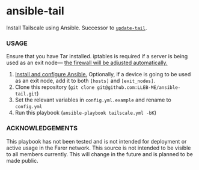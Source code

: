 # ansible-tail
Install Tailscale using Ansible. Successor to [`update-tail`](https://github.com/LLEB-ME/update-tail).

### USAGE
Ensure that you have Tar installed. iptables is required if a server is being used as an exit node— [the firewall will be adjusted automatically.](https://github.com/LLEB-ME/ansible-tail/blob/main/tailscale.yml#L84-L85)

1. [Install and configure Ansible.](https://docs.ansible.com/ansible/latest/installation_guide/index.html)
   Optionally, if a device is going to be used as an exit node, add it to both `[hosts]` and `[exit_nodes]`.
2. Clone this repository (`git clone git@github.com:LLEB-ME/ansible-tail.git`)
3. Set the relevant variables in `config.yml.example` and rename to `config.yml`
4. Run this playbook (`ansible-playbook tailscale.yml -bK`)

### ACKNOWLEDGEMENTS
This playbook has not been tested and is not intended for deployment or active usage in the Farer network. This source is not intended to be visible to all members currently. This will change in the future and is planned to be made public.
